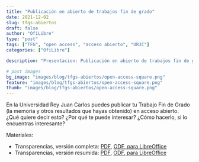 ```yaml
---
title: "Publicación en abierto de trabajos fin de grado"
date: 2021-12-02
slug: tfgs-abiertos
draft: false
author: "OfiLibre"
type: "post"
tags: ["TFG", "open access", "acceso abierto", "URJC"]
categories: ["OfiLibre"]

description: "Presentacion: Publicación en abierto de trabajos fin de grado"

# post images 
bg_image: "images/blog/tfgs-abiertos/open-access-square.png"
feature: "images/blog/tfgs-abiertos/open-access-square.png"
thumb: "images/blog/tfgs-abiertos/open-access-square.png"
---
```


En la Universidad Rey Juan Carlos puedes publicar tu Trabajo Fin de Grado (la memoria y otros resultados que hayas obtenido) en acceso abierto. ¿Qué quiere decir esto? ¿Por qué te puede interesar? ¿Cómo hacerlo, si lo encuentras interesante?

Materiales:

* Transparencias, versión completa: [PDF](/transpas/tfgs-abiertos/TFGs_Abiertos.pdf), [ODF, para LibreOffice](/transpas/tfgs-abiertos/TFGs_Abiertos.odp)
* Transparencias, versión resumida: [PDF](/transpas/tfgs-abiertos/TFGs_Abiertos-corto.pdf), [ODF, para LibreOffice](/transpas/tfgs-abiertos/TFGs_Abiertos-corto.odp)